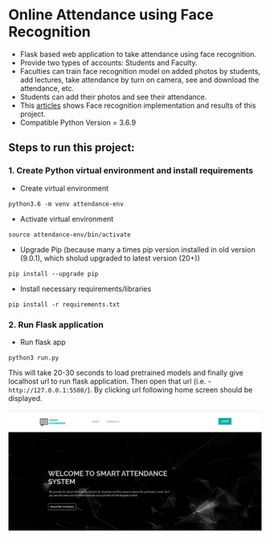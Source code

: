 # Online Attendance using Face Recognition
- Flask based web application to take attendance using face recognition.
- Provide two types of accounts: Students and Faculty.
- Faculties can train face recognition model on added photos by students, add lectures, take attendance by turn on camera, see and download the attendance, etc.
- Students can add their photos and see their attendance.
- This [articles](https://karm216.github.io/Fastpages-Notebooks/fastpages/jupyter/2021/03/25/face_recognization.html) shows Face recognition implementation and results of this project.
- Compatible Python Version = 3.6.9

## Steps to run this project:
### 1. Create Python virtual environment and install requirements
- Create virtual environment
```
python3.6 -m venv attendance-env
```
- Activate virtual environment
```
source attendance-env/bin/activate
```
- Upgrade Pip (because many a times pip version installed in old version (9.0.1), which sholud upgraded to latest version (20+))
 ```
 pip install --upgrade pip
 ``` 
- Install necessary requirements/libraries
```
pip install -r requirements.txt
```
### 2. Run Flask application
- Run flask app
```
python3 run.py
```
This will take 20-30 seconds to load pretrained models and finally give localhost url to run flask application. Then open that url (i.e. - `http://127.0.0.1:5500/`). 
By clicking url following home screen should be displayed.
<br></br>
![alt text](/Home.png?raw=true)
